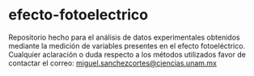# efecto-fotoelectrico
Repositorio hecho para el análisis de datos experimentales obtenidos mediante la medición de variables presentes en el efecto fotoeléctrico. Cualquier aclaración o duda respecto a los métodos utilizados favor de contactar el correo: miguel.sanchezcortes@ciencias.unam.mx
